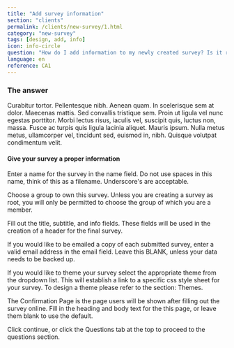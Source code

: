 ```yaml
---
title: "Add survey information"
section: "clients"
permalink: /clients/new-survey/1.html
category: "new-survey"
tags: [design, add, info]
icon: info-circle
question: "How do I add information to my newly created survey? Is it really important to include such information? Can I just simply leave them blank?"
language: en
reference: CA1
---
```


### The answer

Curabitur tortor. Pellentesque nibh. Aenean quam. In scelerisque sem at dolor. Maecenas mattis. Sed convallis tristique sem. Proin ut ligula vel nunc egestas porttitor. Morbi lectus risus, iaculis vel, suscipit quis, luctus non, massa. Fusce ac turpis quis ligula lacinia aliquet. Mauris ipsum. Nulla metus metus, ullamcorper vel, tincidunt sed, euismod in, nibh. Quisque volutpat condimentum velit.

#### Give your survey a proper information

Enter a name for the survey in the name field. Do not use spaces in this name, think of this as a filename. Underscore's are acceptable.

Choose a group to own this survey. Unless you are creating a survey as root, you will only be permitted to choose the group of which you are a member.

Fill out the title, subtitle, and info fields. These fields will be used in the creation of a header for the final survey.

If you would like to be emailed a copy of each submitted survey, enter a valid email address in the email field. Leave this BLANK, unless your data needs to be backed up.

If you would like to theme your survey select the appropriate theme from the dropdown list. This will establish a link to a specific css style sheet for your survey. To design a theme please refer to the section: Themes.

The Confirmation Page is the page users will be shown after filling out the survey online. Fill in the heading and body text for the this page, or leave them blank to use the default.

Click continue, or click the Questions tab at the top to proceed to the questions section.
